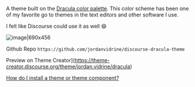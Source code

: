 A theme built on the [Dracula color palette](https://draculatheme.com/contribute#color-palette). This color scheme has been one of my favorite go to themes in the text editors and other software I use. 

I felt like Discourse could use it as well :smile: 

![image|690x456](upload://rXGpPBEPHGpWzfiwnLhkfGON7hJ.png)

Github Repo `https://github.com/jordanvidrine/discourse-dracula-theme`
 
Preview on Theme Creator](https://theme-creator.discourse.org/theme/jordan.vidrine/dracula)

[How do I install a theme or theme component?](https://meta.discourse.org/t/how-do-i-install-a-theme-or-theme-component/63682)